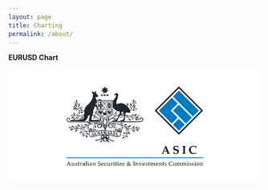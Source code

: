 ```yaml
---
layout: page
title: Charting
permalink: /about/
---
```


**EURUSD Chart**

<div align="center">
<img alt="EURUSD Signal" src="/static/img/regulators-logo/asic-logo.jpg" title="EURUSD Signal">
</div>
